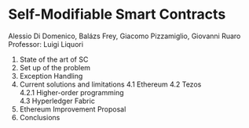 # Self-Modifiable Smart Contracts

Alessio Di Domenico, Balázs Frey, Giacomo Pizzamiglio, Giovanni Ruaro  
Professor: Luigi Liquori

1. State of the art of SC
2. Set up of the problem 
3. Exception Handling
4. Current solutions and limitations
   4.1 Ethereum
   4.2 Tezos  
       4.2.1 Higher-order programming  
   4.3 Hyperledger Fabric  
5. Ethereum Improvement Proposal 
6. Conclusions 

